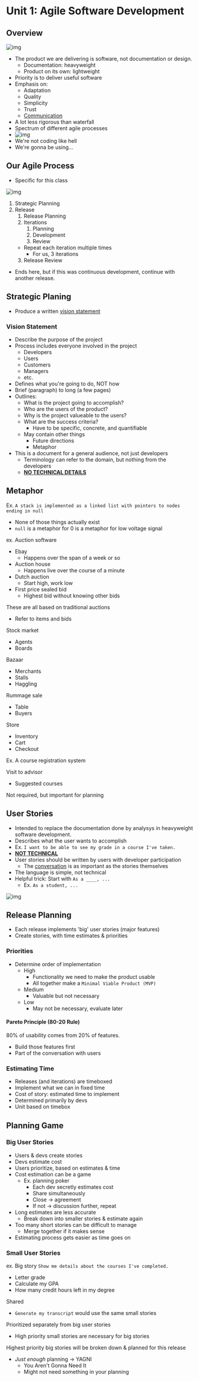 # Unit 1: Agile Software Development
## Overview
![img](../img/agile_fig1.png)
- The product we are delivering is software, not documentation or design.
  - Documentation: heavyweight
  - Product on its own: lightweight
- Priority is to deliver useful software
- Emphasis on:
  - Adaptation
  - Quality
  - Simplicity
  - Trust 
  - <ins>Communication</ins>
- A lot less rigorous than waterfall
- Spectrum of different agile processes
- ![img](../img/agile_fig2.png)
- We're not coding like hell
- We're gonna be using...
## Our Agile Process
- Specific for this class
  
![img](../img/agile_fig3.png)
1. Strategic Planning
2. Release
   1. Release Planning
   2. Iterations
      1. Planning
      2. Development
      3. Review
   - Repeat each iteration multiple times
     - For us, 3 iterations
   3. Release Review
- Ends here, but if this was continuous development, continue with another release.
## Strategic Planing
- Produce a written [vision statement](#vision-statement)
### Vision Statement
- Describe the purpose of the project
- Process includes everyone involved in the project
  - Developers
  - Users
  - Customers
  - Managers
  - etc.
- Defines what you're going to do, NOT how
- Brief (paragraph) to long (a few pages)
- Outlines:
  - What is the project going to accomplish?
  - Who are the users of the product?
  - Why is the project valueable to the users?
  - What are the success criteria?
    - Have to be specific, concrete, and quantifiable
  - May contain other things
    - Future directions
    - Metaphor
- This is a document for a general audience, not just developers
  - Terminology can refer to the domain, but nothing from the developers
  - <ins><b>NO TECHNICAL DETAILS</b></ins>
## Metaphor
Ex. `A stack is implemented as a linked list with pointers to nodes ending in null`
- None of those things actually exist
- `null` is a metaphor for 0 is a metaphor for low voltage signal

ex. Auction software
- Ebay
  - Happens over the span of a week or so
- Auction house
  - Happens live over the course of a minute
- Dutch auction
  - Start high, work low
- First price sealed bid
  - Highest bid without knowing other bids
  
These are all based on traditional auctions
- Refer to items and bids

Stock market
- Agents
- Boards

Bazaar
- Merchants
- Stalls
- Haggling

Rummage sale
- Table
- Buyers

Store
- Inventory
- Cart
- Checkout

Ex. A course registration system

Visit to advisor
- Suggested courses

Not required, but important for planning
## User Stories
- Intended to replace the documentation done by analysys in heavyweight software development.
- Describes what the user wants to accomplish
- Ex. `I want to be able to see my grade in a course I've taken.`
- <ins><b>NOT TECHNICAL</b></ins>
- User stories should be written by users with developer participation
  - The <ins>conversation</ins> is as important as the stories themselves
- The language is simple, not technical
- Helpful trick: Start with `As a ____, ...`
  - Ex. `As a student, ...`

![img](../img/agile_fig4.png)

## Release Planning
- Each release implements 'big' user stories (major features)
- Create stories, with time estimates & priorities
### Priorities
- Determine order of implementation
  - High
    - Functionality we need to make the product usable
    - All together make a `Minimal Viable Product (MVP)`
  - Medium
    - Valuable but not necessary
  - Low
    - May not be necessary, evaluate later
#### Pareto Principle (80-20 Rule)
80% of usability comes from 20% of features.
- Build those features first
- Part of the conversation with users
### Estimating Time
- Releases (and iterations) are timeboxed
- Implement what we can in fixed time
- Cost of story: estimated time to implement
- Determined primarily by devs
- Unit based on timebox
## Planning Game
### Big User Stories
- Users & devs create stories
- Devs estimate cost
- Users prioritize, based on estimates & time
- Cost estimation can be a game
  - Ex. planning poker
    - Each dev secretly estimates cost
    - Share simultaneously
    - Close -> agreement
    - If not -> discussion further, repeat
- Long estimates are less accurate
  - Break down into smaller stories & estimate again
- Too many short stories can be difficult to manage
  - Merge together if it makes sense
- Estimating process gets easier as time goes on
### Small User Stories
ex. Big story `Show me details about the courses I've completed.`
- Letter grade
- Calculate my GPA
- How many credit hours left in my degree
  
Shared
- `Generate my transcript` would use the same small stories
  
Prioritized separately from big user stories
- High priority small stories are necessary for big stories

Highest priority big stories will be broken down & planned for this release
- *Just enough* planning -> YAGNI
  - You Aren't Gonna Need It
  - Might not need something in your planning

